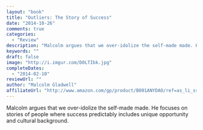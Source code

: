 ```yaml
---
layout: "book"
title: "Outliers: The Story of Success"
date: "2014-10-26"
comments: true
categories:
  - "Review"
description: "Malcolm argues that we over-idolize the self-made made. He focuses on stories of people where success predictably includes unique opportunity and cult"
keywords: ""
draft: false
image: "http://i.imgur.com/D0LTIbk.jpg"
completeDates:
  - "2014-02-10"
reviewUrl: ""
author: "Malcolm Gladwell"
affiliateUrl: "http://www.amazon.com/gp/product/B001ANYDAO/ref=as_li_ss_tl?ie=UTF8&camp=1789&creative=390957&creativeASIN=B001ANYDAO&linkCode=as2&tag=jaktre-20"
---
```


Malcolm argues that we over-idolize the self-made made. He focuses on stories of people where success predictably includes unique opportunity and cultural background.
